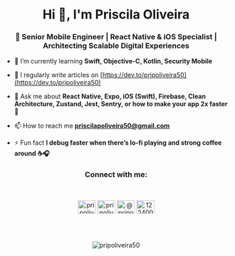 <h1 align="center">Hi 👋, I'm Priscila Oliveira</h1>
<h3 align="center">🚀 Senior Mobile Engineer | React Native & iOS Specialist | Architecting Scalable Digital Experiences</h3>

- 🌱 I’m currently learning **Swift, Objective-C, Kotlin, Security Mobile**

- 📝 I regularly write articles on [https://dev.to/pripoliveira50](https://dev.to/pripoliveira50)

- 💬 Ask me about **React Native, Expo, iOS (Swift), Firebase, Clean Architecture, Zustand, Jest, Sentry, or how to make your app 2x faster 🚀**

- 📫 How to reach me **priscilapoliveira50@gmail.com**

- ⚡ Fun fact **I debug faster when there’s lo-fi playing and strong coffee around ☕🎧**
<div align="center">
  <h3 align="center">Connect with me:</h3>
  <br />
  <p align="center">
  <a href="https://dev.to/pripoliveira50" target="blank"><img align="center" src="https://raw.githubusercontent.com/rahuldkjain/github-profile-readme-generator/master/src/images/icons/Social/devto.svg" alt="pripoliveira50" height="30" width="40" /></a>
  <a href="https://linkedin.com/in/pripoliveira50" target="blank"><img align="center" src="https://raw.githubusercontent.com/rahuldkjain/github-profile-readme-generator/master/src/images/icons/Social/linked-in-alt.svg" alt="pripoliveira50" height="30" width="40" /></a>
  <a href="https://medium.com/@pripoliveira50" target="blank"><img align="center" src="https://raw.githubusercontent.com/rahuldkjain/github-profile-readme-generator/master/src/images/icons/Social/medium.svg" alt="@pripoliveira50" height="30" width="40" /></a>
  <a href="https://www.topcoder.com/members/12240000" target="blank"><img align="center" src="https://raw.githubusercontent.com/rahuldkjain/github-profile-readme-generator/master/src/images/icons/Social/topcoder.svg" alt="12240000" height="30" width="40" /></a>
  </p>
</div>

<br />
<br />

<p align="center"><img align="center" src="https://github-readme-stats.vercel.app/api/top-langs?username=pripoliveira50&show_icons=true&locale=en&layout=compact" alt="pripoliveira50" /></p>
